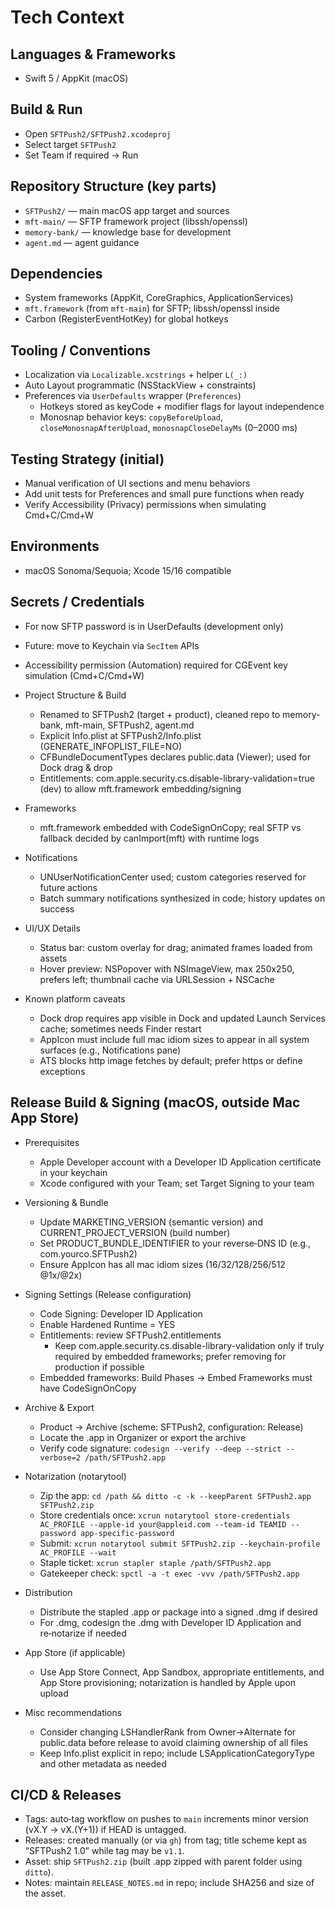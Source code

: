 # Tech Context

## Languages & Frameworks
- Swift 5 / AppKit (macOS)

## Build & Run
- Open `SFTPush2/SFTPush2.xcodeproj`
- Select target `SFTPush2`
- Set Team if required → Run

## Repository Structure (key parts)
- `SFTPush2/` — main macOS app target and sources
- `mft-main/` — SFTP framework project (libssh/openssl)
- `memory-bank/` — knowledge base for development
- `agent.md` — agent guidance

## Dependencies
- System frameworks (AppKit, CoreGraphics, ApplicationServices)
- `mft.framework` (from `mft-main`) for SFTP; libssh/openssl inside
- Carbon (RegisterEventHotKey) for global hotkeys

## Tooling / Conventions
- Localization via `Localizable.xcstrings` + helper `L(_:)`
- Auto Layout programmatic (NSStackView + constraints)
- Preferences via `UserDefaults` wrapper (`Preferences`)
  - Hotkeys stored as keyCode + modifier flags for layout independence
  - Monosnap behavior keys: `copyBeforeUpload`, `closeMonosnapAfterUpload`, `monosnapCloseDelayMs` (0–2000 ms)

## Testing Strategy (initial)
- Manual verification of UI sections and menu behaviors
- Add unit tests for Preferences and small pure functions when ready
 - Verify Accessibility (Privacy) permissions when simulating Cmd+C/Cmd+W

## Environments
- macOS Sonoma/Sequoia; Xcode 15/16 compatible

## Secrets / Credentials
- For now SFTP password is in UserDefaults (development only)
- Future: move to Keychain via `SecItem` APIs
- Accessibility permission (Automation) required for CGEvent key simulation (Cmd+C/Cmd+W)
- Project Structure & Build
  - Renamed to SFTPush2 (target + product), cleaned repo to memory-bank, mft-main, SFTPush2, agent.md
  - Explicit Info.plist at SFTPush2/Info.plist (GENERATE_INFOPLIST_FILE=NO)
  - CFBundleDocumentTypes declares public.data (Viewer); used for Dock drag & drop
  - Entitlements: com.apple.security.cs.disable-library-validation=true (dev) to allow mft.framework embedding/signing

- Frameworks
  - mft.framework embedded with CodeSignOnCopy; real SFTP vs fallback decided by canImport(mft) with runtime logs

- Notifications
  - UNUserNotificationCenter used; custom categories reserved for future actions
  - Batch summary notifications synthesized in code; history updates on success

- UI/UX Details
  - Status bar: custom overlay for drag; animated frames loaded from assets
  - Hover preview: NSPopover with NSImageView, max 250x250, prefers left; thumbnail cache via URLSession + NSCache

- Known platform caveats
  - Dock drop requires app visible in Dock and updated Launch Services cache; sometimes needs Finder restart
  - AppIcon must include full mac idiom sizes to appear in all system surfaces (e.g., Notifications pane)
  - ATS blocks http image fetches by default; prefer https or define exceptions

## Release Build & Signing (macOS, outside Mac App Store)
- Prerequisites
  - Apple Developer account with a Developer ID Application certificate in your keychain
  - Xcode configured with your Team; set Target Signing to your team

- Versioning & Bundle
  - Update MARKETING_VERSION (semantic version) and CURRENT_PROJECT_VERSION (build number)
  - Set PRODUCT_BUNDLE_IDENTIFIER to your reverse‑DNS ID (e.g., com.yourco.SFTPush2)
  - Ensure AppIcon has all mac idiom sizes (16/32/128/256/512 @1x/@2x)

- Signing Settings (Release configuration)
  - Code Signing: Developer ID Application
  - Enable Hardened Runtime = YES
  - Entitlements: review SFTPush2.entitlements
    - Keep com.apple.security.cs.disable-library-validation only if truly required by embedded frameworks; prefer removing for production if possible
  - Embedded frameworks: Build Phases → Embed Frameworks must have CodeSignOnCopy

- Archive & Export
  - Product → Archive (scheme: SFTPush2, configuration: Release)
  - Locate the .app in Organizer or export the archive
  - Verify code signature: `codesign --verify --deep --strict --verbose=2 /path/SFTPush2.app`

- Notarization (notarytool)
  - Zip the app: `cd /path && ditto -c -k --keepParent SFTPush2.app SFTPush2.zip`
  - Store credentials once: `xcrun notarytool store-credentials AC_PROFILE --apple-id your@appleid.com --team-id TEAMID --password app-specific-password`
  - Submit: `xcrun notarytool submit SFTPush2.zip --keychain-profile AC_PROFILE --wait`
  - Staple ticket: `xcrun stapler staple /path/SFTPush2.app`
  - Gatekeeper check: `spctl -a -t exec -vvv /path/SFTPush2.app`

- Distribution
  - Distribute the stapled .app or package into a signed .dmg if desired
  - For .dmg, codesign the .dmg with Developer ID Application and re‑notarize if needed

- App Store (if applicable)
  - Use App Store Connect, App Sandbox, appropriate entitlements, and App Store provisioning; notarization is handled by Apple upon upload

- Misc recommendations
  - Consider changing LSHandlerRank from Owner→Alternate for public.data before release to avoid claiming ownership of all files
  - Keep Info.plist explicit in repo; include LSApplicationCategoryType and other metadata as needed

## CI/CD & Releases
- Tags: auto‑tag workflow on pushes to `main` increments minor version (vX.Y → vX.(Y+1)) if HEAD is untagged.
- Releases: created manually (or via `gh`) from tag; title scheme kept as “SFTPush2 1.0” while tag may be `v1.1`.
- Asset: ship `SFTPush2.zip` (built .app zipped with parent folder using `ditto`).
- Notes: maintain `RELEASE_NOTES.md` in repo; include SHA256 and size of the asset.
